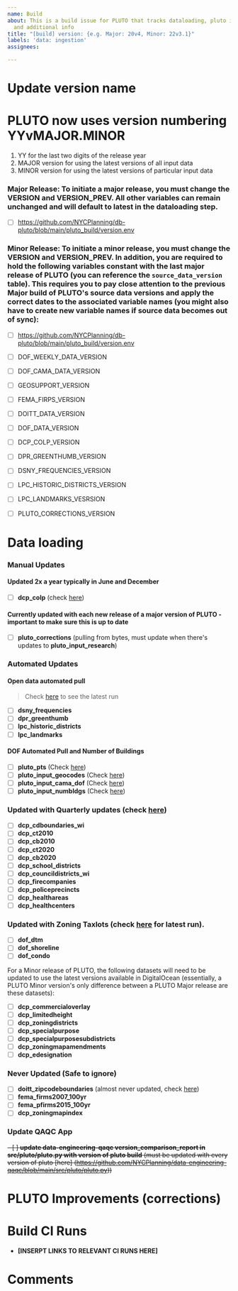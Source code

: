 ```yaml
---
name: Build
about: This is a build issue for PLUTO that tracks dataloading, pluto improvements
  and additional info
title: "[build] version: {e.g. Major: 20v4, Minor: 22v3.1}"
labels: 'data: ingestion'
assignees:

---
```


# Update version name

# PLUTO now uses version numbering YYvMAJOR.MINOR
1. YY for the last two digits of the release year
2. MAJOR version for using the latest versions of all input data
2. MINOR version for using the latest versions of particular input data

### Major Release: To initiate a major release, you must change the VERSION and VERSION_PREV. All other variables can remain unchanged and will default to latest in the dataloading step. 

- [ ] <https://github.com/NYCPlanning/db-pluto/blob/main/pluto_build/version.env>

### Minor Release: To initiate a minor release, you must change the VERSION and VERSION_PREV. In addition, you are required to hold the following variables constant with the last major release of PLUTO (you can reference the `source_data_version` table). This requires you to pay close attention to the previous Major build of PLUTO's source data versions and apply the correct dates to the associated variable names (you might also have to create new variable names if source data becomes out of sync):

- [ ] <https://github.com/NYCPlanning/db-pluto/blob/main/pluto_build/version.env>

- [ ] DOF_WEEKLY_DATA_VERSION
- [ ] DOF_CAMA_DATA_VERSION

- [ ] GEOSUPPORT_VERSION
- [ ] FEMA_FIRPS_VERSION
- [ ] DOITT_DATA_VERSION
- [ ] DOF_DATA_VERSION

- [ ] DCP_COLP_VERSION
- [ ] DPR_GREENTHUMB_VERSION
- [ ] DSNY_FREQUENCIES_VERSION
- [ ] LPC_HISTORIC_DISTRICTS_VERSION
- [ ] LPC_LANDMARKS_VESRSION

- [ ] PLUTO_CORRECTIONS_VERSION
# Data loading

### Manual Updates

#### Updated 2x a year typically in June and December
- [ ] **dcp_colp** (check [here](https://www1.nyc.gov/site/planning/data-maps/open-data/dwn-colp.page)) 
#### Currently updated with each new release of a major version of PLUTO - important to make sure this is up to date
- [ ] **pluto_corrections** (pulling from bytes, must update when there's updates to **pluto_input_research**)

### Automated Updates

#### Open data automated pull

> Check [here](https://github.com/NYCPlanning/db-data-library/actions/workflows/open-data.yml) to see the latest run

- [ ] **dsny_frequencies**
- [ ] **dpr_greenthumb**
- [ ] **lpc_historic_districts**
- [ ] **lpc_landmarks**

#### DOF Automated Pull and Number of Buildings

- [ ] **pluto_pts** (Check [here](https://github.com/NYCPlanning/db-pluto/actions/workflows/input_pts.yml))
- [ ] **pluto_input_geocodes** (Check [here](https://github.com/NYCPlanning/db-pluto/actions/workflows/input_pts.yml))
- [ ] **pluto_input_cama_dof** (Check [here](https://github.com/NYCPlanning/db-pluto/actions/workflows/input_cama.yml))
- [ ] **pluto_input_numbldgs** (Check [here](https://github.com/NYCPlanning/db-pluto/actions/workflows/input_numbldgs.yml))

### Updated with Quarterly updates (check [here](https://github.com/NYCPlanning/db-data-library/actions/workflows/quaterly-updates.yml))

- [ ] **dcp_cdboundaries_wi**
- [ ] **dcp_ct2010**
- [ ] **dcp_cb2010**
- [ ] **dcp_ct2020**
- [ ] **dcp_cb2020**
- [ ] **dcp_school_districts**  
- [ ] **dcp_councildistricts_wi**  
- [ ] **dcp_firecompanies**  
- [ ] **dcp_policeprecincts**
- [ ] **dcp_healthareas**  
- [ ] **dcp_healthcenters**

### Updated with Zoning Taxlots (check [here](https://github.com/NYCPlanning/db-zoningtaxlots/actions/workflows/dataloading.yml) for latest run). 

- [ ] **dof_dtm**
- [ ] **dof_shoreline**
- [ ] **dof_condo**

For a Minor release of PLUTO, the following datasets will need to be updated to use the latest versions available in DigitalOcean (essentially, a PLUTO Minor version's only difference between a PLUTO Major release are these datasets):

- [ ] **dcp_commercialoverlay**
- [ ] **dcp_limitedheight**
- [ ] **dcp_zoningdistricts**
- [ ] **dcp_specialpurpose**
- [ ] **dcp_specialpurposesubdistricts**
- [ ] **dcp_zoningmapamendments**
- [ ] **dcp_edesignation**

### Never Updated (Safe to ignore)

- [ ] **doitt_zipcodeboundaries** (almost never updated, check [here](https://data.cityofnewyork.us/Business/Zip-Code-Boundaries/i8iw-xf4u))
- [ ] **fema_firms2007_100yr**
- [ ] **fema_pfirms2015_100yr**
- [ ] **dcp_zoningmapindex**

### Update QAQC App 

~~- [ ] **update data-engineering-qaqc version_comparison_report in src/pluto/pluto.py with version of pluto build** (must be updated with every version of pluto [here] (https://github.com/NYCPlanning/data-engineering-qaqc/blob/main/src/pluto/pluto.py))~~

# PLUTO Improvements (corrections)

# Build CI Runs

- **[INSERPT LINKS TO RELEVANT CI RUNS HERE]**
 
# Comments

